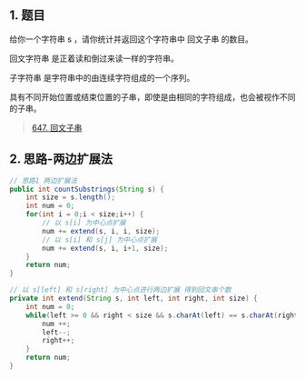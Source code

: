
## 1. 题目

给你一个字符串 s ，请你统计并返回这个字符串中 回文子串 的数目。

回文字符串 是正着读和倒过来读一样的字符串。

子字符串 是字符串中的由连续字符组成的一个序列。

具有不同开始位置或结束位置的子串，即使是由相同的字符组成，也会被视作不同的子串。

> [647. 回文子串](https://leetcode.cn/problems/palindromic-substrings/)

## 2. 思路-两边扩展法

```java
// 思路1 两边扩展法
public int countSubstrings(String s) {
    int size = s.length();
    int num = 0;
    for(int i = 0;i < size;i++) {
        // 以 s[i] 为中心点扩展
        num += extend(s, i, i, size);
        // 以 s[i] 和 s[j] 为中心点扩展
        num += extend(s, i, i+1, size);
    }
    return num;
}

// 以 s[left] 和 s[right] 为中心点进行两边扩展 得到回文串个数
private int extend(String s, int left, int right, int size) {
    int num = 0;
    while(left >= 0 && right < size && s.charAt(left) == s.charAt(right)) {
        num ++;
        left--;
        right++;
    }
    return num;
}
```
